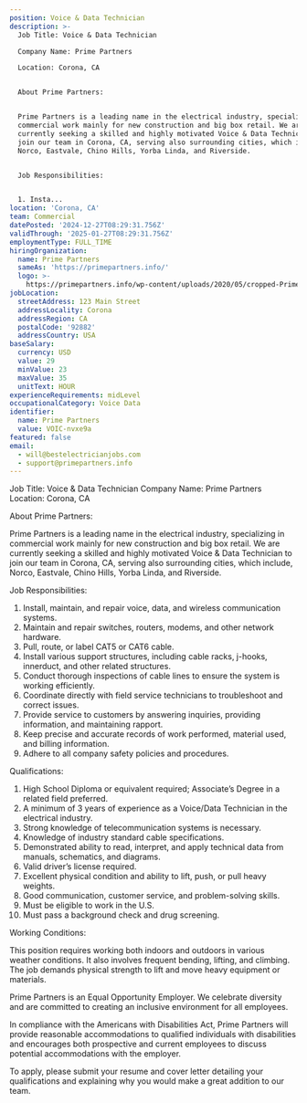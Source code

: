 ```yaml
---
position: Voice & Data Technician
description: >-
  Job Title: Voice & Data Technician

  Company Name: Prime Partners

  Location: Corona, CA


  About Prime Partners:


  Prime Partners is a leading name in the electrical industry, specializing in
  commercial work mainly for new construction and big box retail. We are
  currently seeking a skilled and highly motivated Voice & Data Technician to
  join our team in Corona, CA, serving also surrounding cities, which include,
  Norco, Eastvale, Chino Hills, Yorba Linda, and Riverside.


  Job Responsibilities:


  1. Insta...
location: 'Corona, CA'
team: Commercial
datePosted: '2024-12-27T08:29:31.756Z'
validThrough: '2025-01-27T08:29:31.756Z'
employmentType: FULL_TIME
hiringOrganization:
  name: Prime Partners
  sameAs: 'https://primepartners.info/'
  logo: >-
    https://primepartners.info/wp-content/uploads/2020/05/cropped-Prime-Partners-Logo-NO-BG-1-1.png
jobLocation:
  streetAddress: 123 Main Street
  addressLocality: Corona
  addressRegion: CA
  postalCode: '92882'
  addressCountry: USA
baseSalary:
  currency: USD
  value: 29
  minValue: 23
  maxValue: 35
  unitText: HOUR
experienceRequirements: midLevel
occupationalCategory: Voice Data
identifier:
  name: Prime Partners
  value: VOIC-nvxe9a
featured: false
email:
  - will@bestelectricianjobs.com
  - support@primepartners.info
---
```




Job Title: Voice & Data Technician
Company Name: Prime Partners
Location: Corona, CA

About Prime Partners:

Prime Partners is a leading name in the electrical industry, specializing in commercial work mainly for new construction and big box retail. We are currently seeking a skilled and highly motivated Voice & Data Technician to join our team in Corona, CA, serving also surrounding cities, which include, Norco, Eastvale, Chino Hills, Yorba Linda, and Riverside.

Job Responsibilities:

1. Install, maintain, and repair voice, data, and wireless communication systems.
2. Maintain and repair switches, routers, modems, and other network hardware.
3. Pull, route, or label CAT5 or CAT6 cable.
4. Install various support structures, including cable racks, j-hooks, innerduct, and other related structures.
5. Conduct thorough inspections of cable lines to ensure the system is working efficiently.
6. Coordinate directly with field service technicians to troubleshoot and correct issues.
7. Provide service to customers by answering inquiries, providing information, and maintaining rapport.
8. Keep precise and accurate records of work performed, material used, and billing information.
9. Adhere to all company safety policies and procedures.

Qualifications:

1. High School Diploma or equivalent required; Associate’s Degree in a related field preferred.
2. A minimum of 3 years of experience as a Voice/Data Technician in the electrical industry.
3. Strong knowledge of telecommunication systems is necessary.
4. Knowledge of industry standard cable specifications.
5. Demonstrated ability to read, interpret, and apply technical data from manuals, schematics, and diagrams.
6. Valid driver’s license required.
7. Excellent physical condition and ability to lift, push, or pull heavy weights.
8. Good communication, customer service, and problem-solving skills.
9. Must be eligible to work in the U.S.
10. Must pass a background check and drug screening.

Working Conditions:

This position requires working both indoors and outdoors in various weather conditions. It also involves frequent bending, lifting, and climbing. The job demands physical strength to lift and move heavy equipment or materials.

Prime Partners is an Equal Opportunity Employer. We celebrate diversity and are committed to creating an inclusive environment for all employees.

In compliance with the Americans with Disabilities Act, Prime Partners will provide reasonable accommodations to qualified individuals with disabilities and encourages both prospective and current employees to discuss potential accommodations with the employer. 

To apply, please submit your resume and cover letter detailing your qualifications and explaining why you would make a great addition to our team.

